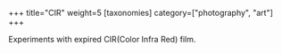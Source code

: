 +++
title="CIR"
weight=5
[taxonomies]
category=["photography", "art"]
+++

Experiments with expired <abbr>CIR</abbr>(Color Infra Red) film.